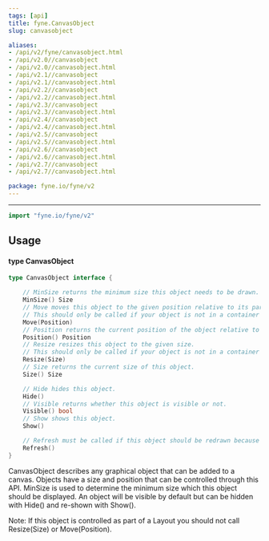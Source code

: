 ```yaml
---
tags: [api]
title: fyne.CanvasObject
slug: canvasobject

aliases:
- /api/v2/fyne/canvasobject.html
- /api/v2.0//canvasobject
- /api/v2.0//canvasobject.html
- /api/v2.1//canvasobject
- /api/v2.1//canvasobject.html
- /api/v2.2//canvasobject
- /api/v2.2//canvasobject.html
- /api/v2.3//canvasobject
- /api/v2.3//canvasobject.html
- /api/v2.4//canvasobject
- /api/v2.4//canvasobject.html
- /api/v2.5//canvasobject
- /api/v2.5//canvasobject.html
- /api/v2.6//canvasobject
- /api/v2.6//canvasobject.html
- /api/v2.7//canvasobject
- /api/v2.7//canvasobject.html

package: fyne.io/fyne/v2
---
```



---
```go
import "fyne.io/fyne/v2"
```

## Usage

#### type CanvasObject

```go
type CanvasObject interface {

	// MinSize returns the minimum size this object needs to be drawn.
	MinSize() Size
	// Move moves this object to the given position relative to its parent.
	// This should only be called if your object is not in a container with a layout manager.
	Move(Position)
	// Position returns the current position of the object relative to its parent.
	Position() Position
	// Resize resizes this object to the given size.
	// This should only be called if your object is not in a container with a layout manager.
	Resize(Size)
	// Size returns the current size of this object.
	Size() Size

	// Hide hides this object.
	Hide()
	// Visible returns whether this object is visible or not.
	Visible() bool
	// Show shows this object.
	Show()

	// Refresh must be called if this object should be redrawn because its inner state changed.
	Refresh()
}
```

CanvasObject describes any graphical object that can be added to a canvas. Objects have a size and position that can be controlled through this API. MinSize is used to determine the minimum size which this object should be displayed. An object will be visible by default but can be hidden with Hide() and re-shown with Show().

Note: If this object is controlled as part of a Layout you should not call Resize(Size) or Move(Position).
